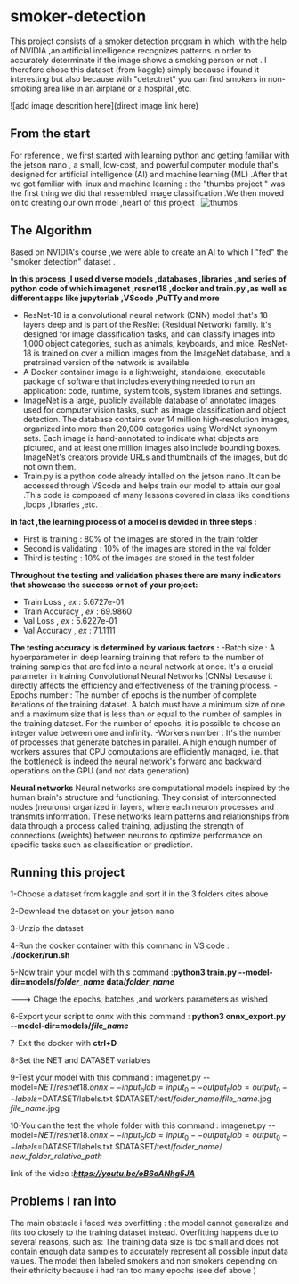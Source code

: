 # smoker-detection

This project consists of a smoker detection program in which ,with the help of NVIDIA ,an artificial intelligence recognizes patterns in order to accurately determinate if the image shows a smoking person or not .
I therefore chose this dataset (from kaggle) simply because i found it interesting but also because with "detectnet" you can find smokers in non-smoking area like in an airplane or a hospital ,etc.

![add image descrition here](direct image link here)

## From the start 
For reference , we first started with learning python and getting familiar with the jetson nano , a small, low-cost, and powerful computer module that's designed for artificial intelligence (AI) and machine learning (ML) .After that we got familiar with linux and machine learning : the "thumbs project "  was the first thing we did that ressembled image classification .We then moved on to creating our own model ,heart of this project .  ![thumbs](https://github.com/mikek1ngos/smoker-detection/assets/174377643/7534a8be-ea00-42cb-9231-a63c1f3d23fe)


## The Algorithm
Based on NVIDIA's course ,we were able to create an AI to which I "fed" the "smoker detection" dataset .

**In this process ,I used diverse models ,databases ,libraries ,and series of python code of which imagenet ,resnet18 ,docker and train.py ,as well as different apps like jupyterlab ,VScode ,PuTTy and more**
- ResNet-18 is a convolutional neural network (CNN) model that's 18 layers deep and is part of the ResNet (Residual Network) family. It's designed for image classification tasks, and can classify images into 1,000 object categories, such as animals, keyboards, and mice. ResNet-18 is trained on over a million images from the ImageNet database, and a pretrained version of the network is available.
- A Docker container image is a lightweight, standalone, executable package of software that includes everything needed to run an application: code, runtime, system tools, system libraries and settings.
- ImageNet is a large, publicly available database of annotated images used for computer vision tasks, such as image classification and object detection. The database contains over 14 million high-resolution images, organized into more than 20,000 categories using WordNet synonym sets. Each image is hand-annotated to indicate what objects are pictured, and at least one million images also include bounding boxes. ImageNet's creators provide URLs and thumbnails of the images, but do not own them.
- Train.py is a python code already intalled on the jetson nano  .It can be accessed through VScode and helps train our model to attain our goal .This code is composed of many lessons covered in class like conditions ,loops ,libraries ,etc. .

**In fact ,the learning process of a  model is devided in three steps  :**
- First is training : 80% of the images are stored in the train folder
- Second is validating : 10% of the images are stored in the val folder
- Third is testing : 10% of the images are stored in the test folder

**Throughout the testing and validation phases there are many indicators that showcase the success or not of your project:**
- Train Loss     , *ex* : 5.6727e-01
- Train Accuracy , *ex* : 69.9860
- Val Loss       , *ex* : 5.6227e-01
- Val Accuracy   , *ex* :  71.1111

**The testing accuracy is determined by various factors :**
-Batch size : A hyperparameter in deep learning training that refers to the number of training samples that are fed into a neural network at once. It's a crucial parameter in training Convolutional Neural Networks (CNNs) because it directly affects the efficiency and effectiveness of the training process. 
-Epochs number : The number of epochs is the number of complete iterations of the training dataset. A batch must have a minimum size of one and a maximum size that is less than or equal to the number of samples in the training dataset. For the number of epochs, it is possible to choose an integer value between one and infinity.
-Workers number : It's the number of processes that generate batches in parallel. A high enough number of workers assures that CPU computations are efficiently managed, i.e. that the bottleneck is indeed the neural network's forward and backward operations on the GPU (and not data generation).

**Neural networks**
Neural networks are computational models inspired by the human brain's structure and functioning. They consist of interconnected nodes (neurons) organized in layers, where each neuron processes and transmits information. These networks learn patterns and relationships from data through a process called training, adjusting the strength of connections (weights) between neurons to optimize performance on specific tasks such as classification or prediction.





## Running this project
1-Choose a dataset from kaggle and sort it in the 3 folders cites above

2-Download the dataset on your jetson nano

3-Unzip the dataset 

4-Run the docker container with this command in VS code : **./docker/run.sh**

5-Now train your model with this command :**python3 train.py --model-dir=models/*folder_name* data/*folder_name***

 ---> Chage the epochs, batches ,and workers parameters as wished
 
6-Export your script to onnx with this command : **python3 onnx_export.py --model-dir=models/*file_name***

7-Exit the docker with **ctrl+D**

8-Set the NET and DATASET variables

9-Test your model with this command : imagenet.py --model=$NET/resnet18.onnx --input_blob=input_0 --output_blob=output_0 --labels=$DATASET/labels.txt $DATASET/test/*folder_name*/*file_name*.jpg *file_name*.jpg

10-You can the test the whole folder with this command : imagenet.py --model=$NET/resnet18.onnx --input_blob=input_0 --output_blob=output_0 --labels=$DATASET/labels.txt $DATASET/test/*folder_name*/ *new_folder_relative_path* 

link of the video :***https://youtu.be/oB6oANhg5JA***


## Problems I ran into  
The main obstacle i faced was overfitting :  the model cannot generalize and fits too closely to the training dataset instead. Overfitting happens due to several reasons, such as: The training data size is too small and does not contain enough data samples to accurately represent all possible input data values. 
The model then labeled smokers and non smokers depending on their ethnicity because i had ran too many epochs (see def above )

